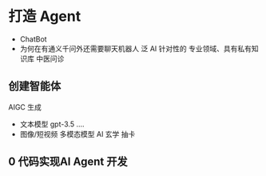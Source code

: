 # 打造 Agent

- ChatBot
- 为何在有通义千问外还需要聊天机器人
  泛 AI
  针对性的
  专业领域、具有私有知识库
  中医问诊

## 创建智能体

AIGC 生成

- 文本模型 gpt-3.5 ....
- 图像/短视频 多模态模型
  AI 玄学 抽卡  

## 0 代码实现AI Agent 开发

